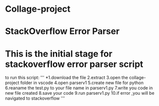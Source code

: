 # Collage-project
# StackOverflow Error Parser
# This is the initial stage for stackoverflow  error parser script

to run this script:
'''
*1.download the file
2.extract
3.open the collage-project folder in vscode
4.open parserv1
5.create new file for python
6.reaname the test.py to your file name in parserv1.py
7.write you code in new file created
8.save your code 
9.run parserv1.py
10.if error ,you will be navigated to stackoverflow 
'''
